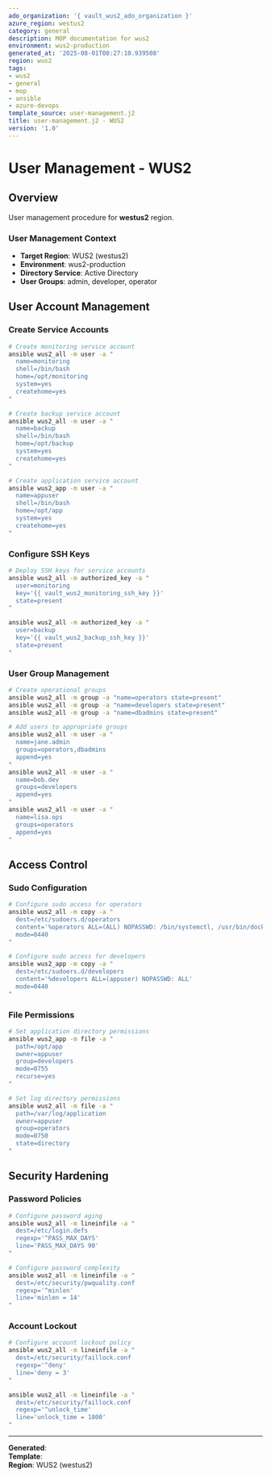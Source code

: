 ```yaml
---
ado_organization: '{ vault_wus2_ado_organization }'
azure_region: westus2
category: general
description: MOP documentation for wus2
environment: wus2-production
generated_at: '2025-08-01T08:27:10.939508'
region: wus2
tags:
- wus2
- general
- mop
- ansible
- azure-devops
template_source: user-management.j2
title: user-management.j2 - WUS2
version: '1.0'
---
```



# User Management - WUS2

## Overview

User management procedure for **westus2** region.

### User Management Context

- **Target Region**: WUS2 (westus2)
- **Environment**: wus2-production
- **Directory Service**: Active Directory
- **User Groups**: admin, developer, operator

## User Account Management

### Create Service Accounts
```bash
# Create monitoring service account
ansible wus2_all -m user -a "
  name=monitoring
  shell=/bin/bash
  home=/opt/monitoring
  system=yes
  createhome=yes
"

# Create backup service account
ansible wus2_all -m user -a "
  name=backup
  shell=/bin/bash
  home=/opt/backup
  system=yes
  createhome=yes
"

# Create application service account
ansible wus2_app -m user -a "
  name=appuser
  shell=/bin/bash
  home=/opt/app
  system=yes
  createhome=yes
"
```

### Configure SSH Keys
```bash
# Deploy SSH keys for service accounts
ansible wus2_all -m authorized_key -a "
  user=monitoring
  key='{{ vault_wus2_monitoring_ssh_key }}'
  state=present
"

ansible wus2_all -m authorized_key -a "
  user=backup
  key='{{ vault_wus2_backup_ssh_key }}'
  state=present
"
```

### User Group Management
```bash
# Create operational groups
ansible wus2_all -m group -a "name=operators state=present"
ansible wus2_all -m group -a "name=developers state=present"
ansible wus2_all -m group -a "name=dbadmins state=present"

# Add users to appropriate groups
ansible wus2_all -m user -a "
  name=jane.admin
  groups=operators,dbadmins
  append=yes
"
ansible wus2_all -m user -a "
  name=bob.dev
  groups=developers
  append=yes
"
ansible wus2_all -m user -a "
  name=lisa.ops
  groups=operators
  append=yes
"
```

## Access Control

### Sudo Configuration
```bash
# Configure sudo access for operators
ansible wus2_all -m copy -a "
  dest=/etc/sudoers.d/operators
  content='%operators ALL=(ALL) NOPASSWD: /bin/systemctl, /usr/bin/docker'
  mode=0440
"

# Configure sudo access for developers
ansible wus2_app -m copy -a "
  dest=/etc/sudoers.d/developers
  content='%developers ALL=(appuser) NOPASSWD: ALL'
  mode=0440
"
```

### File Permissions
```bash
# Set application directory permissions
ansible wus2_app -m file -a "
  path=/opt/app
  owner=appuser
  group=developers
  mode=0755
  recurse=yes
"

# Set log directory permissions
ansible wus2_all -m file -a "
  path=/var/log/application
  owner=appuser
  group=operators
  mode=0750
  state=directory
"
```

## Security Hardening

### Password Policies
```bash
# Configure password aging
ansible wus2_all -m lineinfile -a "
  dest=/etc/login.defs
  regexp='^PASS_MAX_DAYS'
  line='PASS_MAX_DAYS 90'
"

# Configure password complexity
ansible wus2_all -m lineinfile -a "
  dest=/etc/security/pwquality.conf
  regexp='^minlen'
  line='minlen = 14'
"
```

### Account Lockout
```bash
# Configure account lockout policy
ansible wus2_all -m lineinfile -a "
  dest=/etc/security/faillock.conf
  regexp='^deny'
  line='deny = 3'
"

ansible wus2_all -m lineinfile -a "
  dest=/etc/security/faillock.conf
  regexp='^unlock_time'
  line='unlock_time = 1800'
"
```

---

**Generated**:   
**Template**:   
**Region**: WUS2 (westus2)